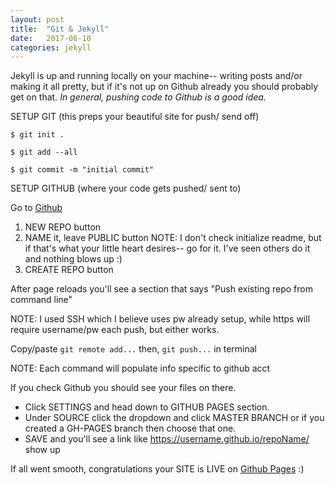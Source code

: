 ```yaml
---
layout: post
title:  "Git & Jekyll"
date:   2017-06-10
categories: jekyll
---
```


Jekyll is up and running locally on your machine-- writing posts and/or making it all pretty, but if it's not up on Github already you should probably get on that. *In general, pushing code to Github is a good idea.*  

SETUP GIT (this preps your beautiful site for push/ send off)  

  `$ git init .`  

  `$ git add --all`  

  `$ git commit -m "initial commit"`  


SETUP GITHUB (where your code gets pushed/ sent to)

Go to [Github](https://github.com)
  1. NEW REPO button
  2. NAME it, leave PUBLIC button 
      NOTE: I don't check initialize readme, but if that's what your little heart desires-- go for it. I've seen others do it and nothing blows up :)
  3. CREATE REPO button

After page reloads you'll see a section that says "Push existing repo from command line"  

  NOTE: I used SSH which I believe uses pw already setup, while https will require username/pw each push, but either works.
  
  Copy/paste `git remote add...` then, `git push...` in terminal  

  NOTE: Each command will populate info specific to github acct

If you check Github you should see your files on there. 

  - Click SETTINGS and head down to GITHUB PAGES section.  
  - Under SOURCE click the dropdown and click MASTER BRANCH or if you created a GH-PAGES branch then choose that one.  
  - SAVE and you'll see a link like https://username.github.io/repoName/ show up

If all went smooth, congratulations your SITE is LIVE on [Github Pages](https://pages.github.com/) :)